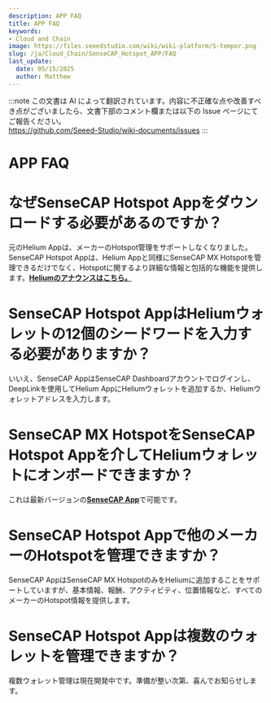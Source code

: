 ```yaml
---
description: APP FAQ
title: APP FAQ
keywords:
- Cloud and Chain
image: https://files.seeedstudio.com/wiki/wiki-platform/S-tempor.png
slug: /ja/Cloud_Chain/SenseCAP_Hotspot_APP/FAQ
last_update:
  date: 05/15/2025
  author: Matthew
---
```

:::note
この文書は AI によって翻訳されています。内容に不正確な点や改善すべき点がございましたら、文書下部のコメント欄または以下の Issue ページにてご報告ください。  
https://github.com/Seeed-Studio/wiki-documents/issues
:::

# APP FAQ

**なぜSenseCAP Hotspot Appをダウンロードする必要があるのですか？**
====================================================

元のHelium Appは、メーカーのHotspot管理をサポートしなくなりました。SenseCAP Hotspot Appは、Helium Appと同様にSenseCAP MX Hotspotを管理できるだけでなく、Hotspotに関するより詳細な情報と包括的な機能を提供します。[**Heliumのアナウンスはこちら。**](https://blog.helium.com/the-future-of-hotspot-apps-and-wallets-in-the-helium-ecosystem-a5b904b01d62)

**SenseCAP Hotspot AppはHeliumウォレットの12個のシードワードを入力する必要がありますか？**
============================================================================

いいえ、SenseCAP AppはSenseCAP Dashboardアカウントでログインし、DeepLinkを使用してHelium AppにHeliumウォレットを追加するか、Heliumウォレットアドレスを入力します。

**SenseCAP MX HotspotをSenseCAP Hotspot Appを介してHeliumウォレットにオンボードできますか？**
=====================================================================================

これは最新バージョンの[**SenseCAP App**](https://www.sensecapmx.com/docs/sesnecap-hotspot-app/download-app/)で可能です。

**SenseCAP Hotspot Appで他のメーカーのHotspotを管理できますか？**
===============================================================

SenseCAP AppはSenseCAP MX HotspotのみをHeliumに追加することをサポートしていますが、基本情報、報酬、アクティビティ、位置情報など、すべてのメーカーのHotspot情報を提供します。

**SenseCAP Hotspot Appは複数のウォレットを管理できますか？**
=====================================================

複数ウォレット管理は現在開発中です。準備が整い次第、喜んでお知らせします。
